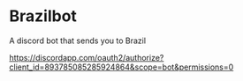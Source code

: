 # Brazilbot
A discord bot that sends you to Brazil

https://discordapp.com/oauth2/authorize?client_id=893785085285924864&scope=bot&permissions=0

